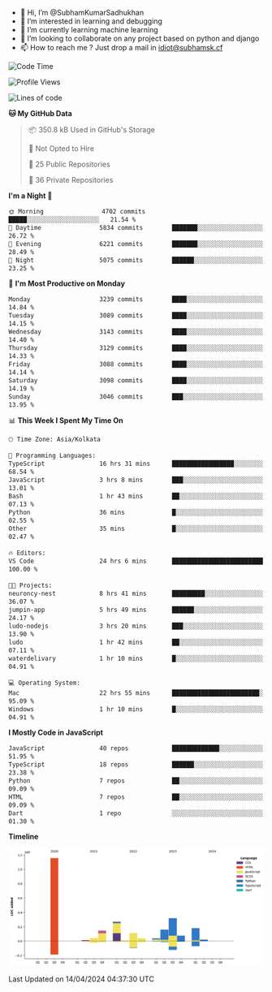 - 👋 Hi, I’m @SubhamKumarSadhukhan
- 👀 I’m interested in learning and debugging
- 🌱 I’m currently learning machine learning
- 💞️ I’m looking to collaborate on any project based on python and django
- 📫 How to reach me ?
      Just drop a mail in idiot@subhamsk.cf

<!---
SubhamKumarSadhukhan/SubhamKumarSadhukhan is a ✨ special ✨ repository because its `README.md` (this file) appears on your GitHub profile.
You can click the Preview link to take a look at your changes.
--->


<!--START_SECTION:waka-->
![Code Time](http://img.shields.io/badge/Code%20Time-2%2C119%20hrs%2037%20mins-blue)

![Profile Views](http://img.shields.io/badge/Profile%20Views-0-blue)

![Lines of code](https://img.shields.io/badge/From%20Hello%20World%20I%27ve%20Written-2.6%20million%20lines%20of%20code-blue)

**🐱 My GitHub Data** 

> 📦 350.8 kB Used in GitHub's Storage 
 > 
> 🚫 Not Opted to Hire
 > 
> 📜 25 Public Repositories 
 > 
> 🔑 36 Private Repositories 
 > 
**I'm a Night 🦉** 

```text
🌞 Morning                4702 commits        █████░░░░░░░░░░░░░░░░░░░░   21.54 % 
🌆 Daytime                5834 commits        ███████░░░░░░░░░░░░░░░░░░   26.72 % 
🌃 Evening                6221 commits        ███████░░░░░░░░░░░░░░░░░░   28.49 % 
🌙 Night                  5075 commits        ██████░░░░░░░░░░░░░░░░░░░   23.25 % 
```
📅 **I'm Most Productive on Monday** 

```text
Monday                   3239 commits        ████░░░░░░░░░░░░░░░░░░░░░   14.84 % 
Tuesday                  3089 commits        ████░░░░░░░░░░░░░░░░░░░░░   14.15 % 
Wednesday                3143 commits        ████░░░░░░░░░░░░░░░░░░░░░   14.40 % 
Thursday                 3129 commits        ████░░░░░░░░░░░░░░░░░░░░░   14.33 % 
Friday                   3088 commits        ████░░░░░░░░░░░░░░░░░░░░░   14.14 % 
Saturday                 3098 commits        ████░░░░░░░░░░░░░░░░░░░░░   14.19 % 
Sunday                   3046 commits        ███░░░░░░░░░░░░░░░░░░░░░░   13.95 % 
```


📊 **This Week I Spent My Time On** 

```text
🕑︎ Time Zone: Asia/Kolkata

💬 Programming Languages: 
TypeScript               16 hrs 31 mins      █████████████████░░░░░░░░   68.54 % 
JavaScript               3 hrs 8 mins        ███░░░░░░░░░░░░░░░░░░░░░░   13.01 % 
Bash                     1 hr 43 mins        ██░░░░░░░░░░░░░░░░░░░░░░░   07.13 % 
Python                   36 mins             █░░░░░░░░░░░░░░░░░░░░░░░░   02.55 % 
Other                    35 mins             █░░░░░░░░░░░░░░░░░░░░░░░░   02.47 % 

🔥 Editors: 
VS Code                  24 hrs 6 mins       █████████████████████████   100.00 % 

🐱‍💻 Projects: 
neuroncy-nest            8 hrs 41 mins       █████████░░░░░░░░░░░░░░░░   36.07 % 
jumpin-app               5 hrs 49 mins       ██████░░░░░░░░░░░░░░░░░░░   24.17 % 
ludo-nodejs              3 hrs 20 mins       ███░░░░░░░░░░░░░░░░░░░░░░   13.90 % 
ludo                     1 hr 42 mins        ██░░░░░░░░░░░░░░░░░░░░░░░   07.11 % 
waterdelivary            1 hr 10 mins        █░░░░░░░░░░░░░░░░░░░░░░░░   04.91 % 

💻 Operating System: 
Mac                      22 hrs 55 mins      ████████████████████████░   95.09 % 
Windows                  1 hr 10 mins        █░░░░░░░░░░░░░░░░░░░░░░░░   04.91 % 
```

**I Mostly Code in JavaScript** 

```text
JavaScript               40 repos            █████████████░░░░░░░░░░░░   51.95 % 
TypeScript               18 repos            ██████░░░░░░░░░░░░░░░░░░░   23.38 % 
Python                   7 repos             ██░░░░░░░░░░░░░░░░░░░░░░░   09.09 % 
HTML                     7 repos             ██░░░░░░░░░░░░░░░░░░░░░░░   09.09 % 
Dart                     1 repo              ░░░░░░░░░░░░░░░░░░░░░░░░░   01.30 % 
```



**Timeline**

![Lines of Code chart](https://raw.githubusercontent.com/SubhamKumarSadhukhan/SubhamKumarSadhukhan/main/assets/bar_graph.png)


 Last Updated on 14/04/2024 04:37:30 UTC
<!--END_SECTION:waka-->
